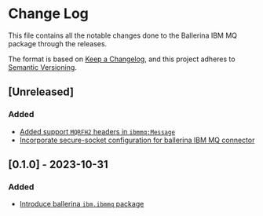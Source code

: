 # Change Log
This file contains all the notable changes done to the Ballerina IBM MQ package through the releases.

The format is based on [Keep a Changelog](https://keepachangelog.com/en/1.0.0/), and this project adheres to [Semantic Versioning](https://semver.org/spec/v2.0.0.html).

## [Unreleased]

### Added
- [Added support `MQRFH2` headers in `ibmmq:Message`](https://github.com/ballerina-platform/ballerina-standard-library/issues/5730)
- [Incorporate secure-socket configuration for ballerina IBM MQ connector](https://github.com/ballerina-platform/ballerina-library/issues/5741)

## [0.1.0] - 2023-10-31

### Added
- [Introduce ballerina `ibm.ibmmq` package](https://github.com/ballerina-platform/ballerina-standard-library/issues/5084)
